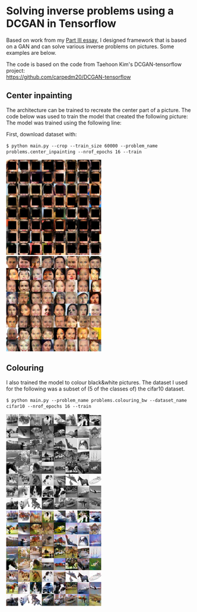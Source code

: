 # Solving inverse problems using a DCGAN in Tensorflow

Based on work from my [Part III essay](https://drive.google.com/open?id=1V5S_EPCBNptCq54BXGLzbgWr2sGbvwHX), 
I designed framework that is based on a GAN
and can solve various inverse problems on pictures.
Some examples are below.

The code is based on the code from Taehoon Kim's DCGAN-tensorflow project:<br />
https://github.com/carpedm20/DCGAN-tensorflow


## Center inpainting
The architecture can be trained to recreate the center part of a picture.
The code below was used to train the model that created the following picture:
The model was trained using the following line:

First, download dataset with:

    $ python main.py --crop --train_size 60000 --problem_name problems.center_inpainting --nrof_epochs 16 --train
    
![input1](results/center_inpainting_celebA_inputs.png)
![result1](results/center_inpainting_celebA_results.png)

## Colouring
I also trained the model to colour black&white pictures.
The dataset I used for the following was a subset of (5 of the classes of) the cifar10 dataset.

    $ python main.py --problem_name problems.colouring_bw --dataset_name cifar10 --nrof_epochs 16 --train

    
![input2](results/colouring_cifar5_inputs.png)
![result2](results/colouring_cifar5_results.png)


